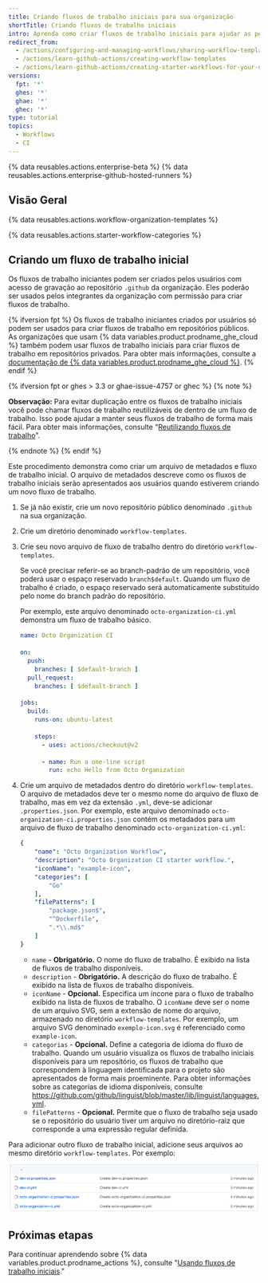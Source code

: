 ```yaml
---
title: Criando fluxos de trabalho iniciais para sua organização
shortTitle: Criando fluxos de trabalho iniciais
intro: Aprenda como criar fluxos de trabalho iniciais para ajudar as pessoas na sua equipe a adicionar novos fluxos de trabalho de forma mais fácil.
redirect_from:
  - /actions/configuring-and-managing-workflows/sharing-workflow-templates-within-your-organization
  - /actions/learn-github-actions/creating-workflow-templates
  - /actions/learn-github-actions/creating-starter-workflows-for-your-organization
versions:
  fpt: '*'
  ghes: '*'
  ghae: '*'
  ghec: '*'
type: tutorial
topics:
  - Workflows
  - CI
---
```


{% data reusables.actions.enterprise-beta %}
{% data reusables.actions.enterprise-github-hosted-runners %}

## Visão Geral

{% data reusables.actions.workflow-organization-templates %}

{% data reusables.actions.starter-workflow-categories %}

## Criando um fluxo de trabalho inicial

Os fluxos de trabalho iniciantes podem ser criados pelos usuários com acesso de gravação ao repositório `.github` da organização. Eles poderão ser usados pelos integrantes da organização com permissão para criar fluxos de trabalho.

{% ifversion fpt %}
Os fluxos de trabalho iniciantes criados por usuários só podem ser usados para criar fluxos de trabalho em repositórios públicos. As organizações que usam {% data variables.product.prodname_ghe_cloud %} também podem usar fluxos de trabalho iniciais para criar fluxos de trabalho em repositórios privados. Para obter mais informações, consulte a [documentação de {% data variables.product.prodname_ghe_cloud %}](/enterprise-cloud@latest/actions/learn-github-actions/creating-starter-workflows-for-your-organization).
{% endif %}

{% ifversion fpt or ghes > 3.3 or ghae-issue-4757 or ghec %}
{% note %}

**Observação:** Para evitar duplicação entre os fluxos de trabalho iniciais você pode chamar fluxos de trabalho reutilizáveis de dentro de um fluxo de trabalho. Isso pode ajudar a manter seus fluxos de trabalho de forma mais fácil. Para obter mais informações, consulte "[Reutilizando fluxos de trabalho](/actions/learn-github-actions/reusing-workflows)".

{% endnote %}
{% endif %}

Este procedimento demonstra como criar um arquivo de metadados e fluxo de trabalho inicial. O arquivo de metadados descreve como os fluxos de trabalho iniciais serão apresentados aos usuários quando estiverem criando um novo fluxo de trabalho.

1. Se já não existir, crie um novo repositório público denominado `.github` na sua organização.
2. Crie um diretório denominado `workflow-templates`.
3. Crie seu novo arquivo de fluxo de trabalho dentro do diretório `workflow-templates`.

   Se você precisar referir-se ao branch-padrão de um repositório, você poderá usar o espaço reservado `branch$default`. Quando um fluxo de trabalho é criado, o espaço reservado será automaticamente substituído pelo nome do branch padrão do repositório.

   Por exemplo, este arquivo denominado `octo-organization-ci.yml` demonstra um fluxo de trabalho básico.

   ```yaml
   name: Octo Organization CI

   on:
     push:
       branches: [ $default-branch ]
     pull_request:
       branches: [ $default-branch ]

   jobs:
     build:
       runs-on: ubuntu-latest

       steps:
         - uses: actions/checkout@v2

         - name: Run a one-line script
           run: echo Hello from Octo Organization
   ```
4. Crie um arquivo de metadados dentro do diretório `workflow-templates`. O arquivo de metadados deve ter o mesmo nome do arquivo de fluxo de trabalho, mas em vez da extensão `.yml`, deve-se adicionar `.properties.json`. Por exemplo, este arquivo denominado `octo-organization-ci.properties.json` contém os metadados para um arquivo de fluxo de trabalho denominado `octo-organization-ci.yml`:
   ```yaml
   {
       "name": "Octo Organization Workflow",
       "description": "Octo Organization CI starter workflow.",
       "iconName": "example-icon",
       "categories": [
           "Go"
       ],
       "filePatterns": [
           "package.json$",
           "^Dockerfile",
           ".*\\.md$"
       ]
   }
   ```
   * `name` - **Obrigatório.** O nome do fluxo de trabalho. É exibido na lista de fluxos de trabalho disponíveis.
   * `description` - **Obrigatório.** A descrição do fluxo de trabalho. É exibido na lista de fluxos de trabalho disponíveis.
   * `iconName` - **Opcional.** Especifica um íncone para o fluxo de trabalho exibido na lista de fluxos de trabalho. O `iconName` deve ser o nome de um arquivo SVG, sem a extensão de nome do arquivo, armazenado no diretório `workflow-templates`. Por exemplo, um arquivo SVG denominado `exemplo-icon.svg` é referenciado como `example-icon`.
   * `categorias` - **Opcional.** Define a categoria de idioma do fluxo de trabalho. Quando um usuário visualiza os fluxos de trabalho iniciais disponíveis para um repositório, os fluxos de trabalho que correspondem à linguagem identificada para o projeto são apresentados de forma mais proeminente. Para obter informações sobre as categorias de idioma disponíveis, consulte https://github.com/github/linguist/blob/master/lib/linguist/languages.yml.
   * `filePatterns` - **Opcional.** Permite que o fluxo de trabalho seja usado se o repositório do usuário tiver um arquivo no diretório-raiz que corresponde a uma expressão regular definida.

Para adicionar outro fluxo de trabalho inicial, adicione seus arquivos ao mesmo diretório `workflow-templates`. Por exemplo:

![Arquivos de fluxo de trabalho](/assets/images/help/images/workflow-template-files.png)

## Próximas etapas

Para continuar aprendendo sobre {% data variables.product.prodname_actions %}, consulte "[Usando fluxos de trabalho iniciais](/actions/using-workflows/using-starter-workflows)."
